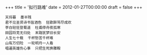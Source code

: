 +++
title = '拟行路难'
date = 2012-01-27T00:00:00
draft = false
+++

```text
天将暮  墨半残
君不见圣贤诗书皆酒色  狂歌醉骂尽成欢
李白轻狂登蜀道  杜甫停舟夜孤寒
田园将芜无归处  末路犹梦旧长安
人生七十载  千杯愁苦千杯难
山有万仞险  一轮明月一人看
唱遍英雄伤心事  只把生死换雕鞍
```
